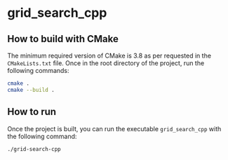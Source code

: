 # grid_search_cpp

## How to build with CMake

The minimum required version of CMake is 3.8 as per requested in the `CMakeLists.txt` file.
Once in the root directory of the project, run the following commands:

```bash
cmake .
cmake --build .
```

## How to run

Once the project is built, you can run the executable `grid_search_cpp` with the following command:

```bash
./grid-search-cpp
```